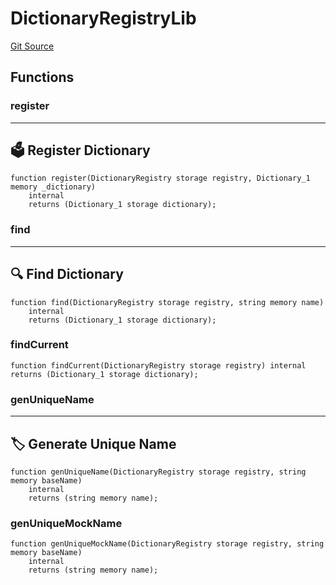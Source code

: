 # DictionaryRegistryLib
[Git Source](https://github.com/metacontract/mc/blob/93e4f2d4a013f48ae1db91ed21bff3eb8a27ce1d/src/devkit/Flattened.sol)


## Functions
### register

---------------------------
🗳️ Register Dictionary
-----------------------------


```solidity
function register(DictionaryRegistry storage registry, Dictionary_1 memory _dictionary)
    internal
    returns (Dictionary_1 storage dictionary);
```

### find

------------------------
🔍 Find Dictionary
--------------------------


```solidity
function find(DictionaryRegistry storage registry, string memory name)
    internal
    returns (Dictionary_1 storage dictionary);
```

### findCurrent


```solidity
function findCurrent(DictionaryRegistry storage registry) internal returns (Dictionary_1 storage dictionary);
```

### genUniqueName

-----------------------------
🏷 Generate Unique Name
-------------------------------


```solidity
function genUniqueName(DictionaryRegistry storage registry, string memory baseName)
    internal
    returns (string memory name);
```

### genUniqueMockName


```solidity
function genUniqueMockName(DictionaryRegistry storage registry, string memory baseName)
    internal
    returns (string memory name);
```

